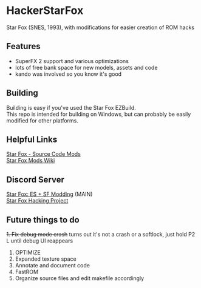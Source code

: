 # HackerStarFox
Star Fox (SNES, 1993), with modifications for easier creation of ROM hacks 

## Features

- SuperFX 2 support and various optimizations
- lots of free bank space for new models, assets and code
- kando was involved so you know it's good

## Building

Building is easy if you've used the Star Fox EZBuild.  
This repo is intended for building on Windows, but can probably be easily modified for other platforms.

## Helpful Links

[Star Fox - Source Code Mods](https://docs.google.com/document/d/1kdgPCBeQFYsAepSDNpmwO8ZysRJjdnwK_5gWT2FFQEk/edit?usp=sharing)  
[Star Fox Mods Wiki](https://starfox-mods.fandom.com)

## Discord Server
[Star Fox: ES + SF Modding](https://discord.gg/fE5Xx99kWb) (MAIN)  
[Star Fox Hacking Project](https://discord.gg/GgyP84e)


## Future things to do
~~1. Fix debug mode crash~~ turns out it's not a crash or a softlock, just hold P2 L until debug UI reappears  
1. OPTIMIZE
2. Expanded texture space
3. Annotate and document code
4. FastROM
5. Organize source files and edit makefile accordingly
